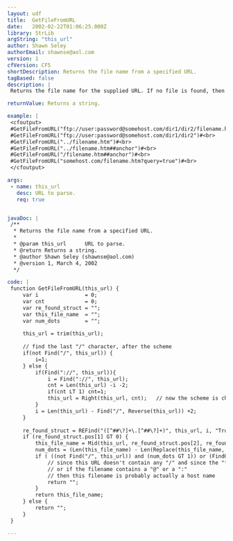 ```yaml
---
layout: udf
title:  GetFileFromURL
date:   2002-02-22T01:06:25.000Z
library: StrLib
argString: "this_url"
author: Shawn Seley
authorEmail: shawnse@aol.com
version: 1
cfVersion: CF5
shortDescription: Returns the file name from a specified URL.
tagBased: false
description: |
 Returns the file name for the supplied URL. If no file is found, then returns an empty string. Works with any protocol that follows the standard &quot;filename.ext&quot; syntax include http, ftp, and others. Relative and absolute URLs are accepted.

returnValue: Returns a string.

example: |
 <cfoutput>
 #GetFileFromURL("ftp://user:password@somehost.com/dir1/dir2/filename.htm")#<br>
 #GetFileFromURL("ftp://user:password@somehost.com/dir1/dir2")#<br>
 #GetFileFromURL("../filename.htm")#<br>
 #GetFileFromURL("../filename.htm##anchor")#<br>
 #GetFileFromURL("/filename.htm##anchor")#<br>
 #GetFileFromURL("somehost.com/filename.htm?query=true")#<br>
 </cfoutput>

args:
 - name: this_url
   desc: URL to parse.
   req: true


javaDoc: |
 /**
  * Returns the file name from a specified URL.
  * 
  * @param this_url      URL to parse. 
  * @return Returns a string. 
  * @author Shawn Seley (shawnse@aol.com) 
  * @version 1, March 4, 2002 
  */

code: |
 function GetFileFromURL(this_url) {
     var i               = 0;
     var cnt             = 0;
     var re_found_struct = "";
     var this_file_name  = "";
     var num_dots        = "";
     
     this_url = trim(this_url);
     
     // find the last "/" character, after the scheme
     if(not Find("/", this_url)) {
         i=1;
     } else {
         if(Find("://", this_url)){
             i = Find("://", this_url);
             cnt = Len(this_url) -i -2;
             if(cnt LT 1) cnt=1;
             this_url = Right(this_url, cnt);   // now the scheme is chopped off
         }
         i = Len(this_url) - Find("/", Reverse(this_url)) +2;
     }
     
     re_found_struct = REFind("([^##\?]+\.[^##\?]+)", this_url, i, "True");
     if (re_found_struct.pos[1] GT 0) {
         this_file_name = Mid(this_url, re_found_struct.pos[2], re_found_struct.len[2]);
         num_dots = (Len(this_file_name) - Len(Replace(this_file_name, ".", "", "ALL")));
         if ( ((not Find("/", this_url)) and (num_dots GT 1)) or (FindOneOf("@:", this_file_name)) ){
             // since this URL doesn't contain any "/" and since the "file" has two or more dots (".")
             // or if the filename contains a "@" or a ":"
             // then this filename is probably actually a host name
             return ""; 
         }
         return this_file_name;
     } else {
         return "";
     }
 }

---
```


